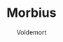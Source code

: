 ---
layout: post
author: Voldemort
category: Filmes
post_date: '2022-05-25T03:31:58.862Z'
post_modified: '2022-05-25T03:31:58.862Z'
title: Morbius
description: 'Gravemente doente com um raro distúrbio sanguíneo e determinado a salvar outros sofrendo o mesmo destino, o Dr. Morbius tenta uma aposta desesperada. O que primeiramente parece ser um sucesso radical, libera uma escuridão dentro dele e transforma esse médico em um caçador.'
poster_path: /7gmOjg7lQXGLW8wX31ry1IdIY07.jpg
tmdb_id: 526896
imdb_id: tt5108870
runtime: 104
release_date: '2022-03-30'
genres:
  - Ação
  - Ficção científica
  - Fantasia
casts:
  - Jared Leto
  - Matt Smith
  - Adria Arjona
  - Jared Harris
  - Al Madrigal
  - Tyrese Gibson
crews:
  - Daniel Espinosa
trailer: r5D_XnTzOoQ
certification: 14
adult: true
vote_average: 6.3
vote_count: 1120
qualitys:
  - 1080p
  - 720p
audios:
  - Dual Áudio
  - Português
  - Inglês
extensions:
  - mkv
  - mp4
---